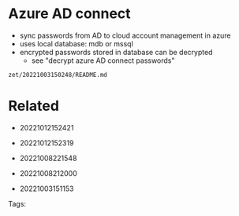 # Azure AD connect
- sync passwords from AD to cloud account management in azure
- uses local database: mdb or mssql
- encrypted passwords stored in database can be decrypted
  - see "decrypt azure AD connect passwords"

` zet/20221003150248/README.md `

# Related

- 20221012152421

- 20221012152319

- 20221008221548

- 20221008212000

- 20221003151153


Tags:

    
